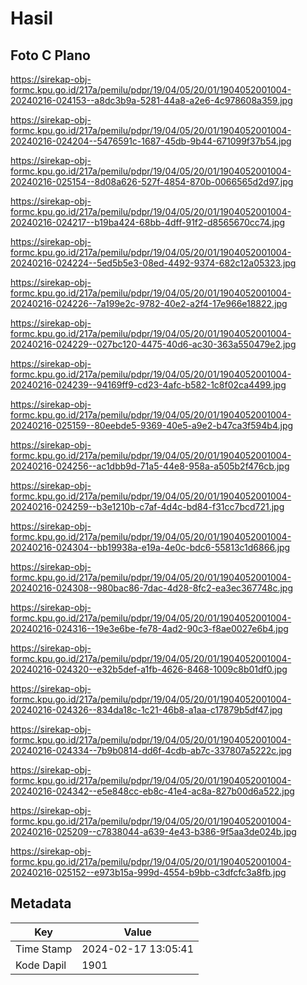 # Hasil

## Foto C Plano

https://sirekap-obj-formc.kpu.go.id/217a/pemilu/pdpr/19/04/05/20/01/1904052001004-20240216-024153--a8dc3b9a-5281-44a8-a2e6-4c978608a359.jpg

https://sirekap-obj-formc.kpu.go.id/217a/pemilu/pdpr/19/04/05/20/01/1904052001004-20240216-024204--5476591c-1687-45db-9b44-671099f37b54.jpg

https://sirekap-obj-formc.kpu.go.id/217a/pemilu/pdpr/19/04/05/20/01/1904052001004-20240216-025154--8d08a626-527f-4854-870b-0066565d2d97.jpg

https://sirekap-obj-formc.kpu.go.id/217a/pemilu/pdpr/19/04/05/20/01/1904052001004-20240216-024217--b19ba424-68bb-4dff-91f2-d8565670cc74.jpg

https://sirekap-obj-formc.kpu.go.id/217a/pemilu/pdpr/19/04/05/20/01/1904052001004-20240216-024224--5ed5b5e3-08ed-4492-9374-682c12a05323.jpg

https://sirekap-obj-formc.kpu.go.id/217a/pemilu/pdpr/19/04/05/20/01/1904052001004-20240216-024226--7a199e2c-9782-40e2-a2f4-17e966e18822.jpg

https://sirekap-obj-formc.kpu.go.id/217a/pemilu/pdpr/19/04/05/20/01/1904052001004-20240216-024229--027bc120-4475-40d6-ac30-363a550479e2.jpg

https://sirekap-obj-formc.kpu.go.id/217a/pemilu/pdpr/19/04/05/20/01/1904052001004-20240216-024239--94169ff9-cd23-4afc-b582-1c8f02ca4499.jpg

https://sirekap-obj-formc.kpu.go.id/217a/pemilu/pdpr/19/04/05/20/01/1904052001004-20240216-025159--80eebde5-9369-40e5-a9e2-b47ca3f594b4.jpg

https://sirekap-obj-formc.kpu.go.id/217a/pemilu/pdpr/19/04/05/20/01/1904052001004-20240216-024256--ac1dbb9d-71a5-44e8-958a-a505b2f476cb.jpg

https://sirekap-obj-formc.kpu.go.id/217a/pemilu/pdpr/19/04/05/20/01/1904052001004-20240216-024259--b3e1210b-c7af-4d4c-bd84-f31cc7bcd721.jpg

https://sirekap-obj-formc.kpu.go.id/217a/pemilu/pdpr/19/04/05/20/01/1904052001004-20240216-024304--bb19938a-e19a-4e0c-bdc6-55813c1d6866.jpg

https://sirekap-obj-formc.kpu.go.id/217a/pemilu/pdpr/19/04/05/20/01/1904052001004-20240216-024308--980bac86-7dac-4d28-8fc2-ea3ec367748c.jpg

https://sirekap-obj-formc.kpu.go.id/217a/pemilu/pdpr/19/04/05/20/01/1904052001004-20240216-024316--19e3e6be-fe78-4ad2-90c3-f8ae0027e6b4.jpg

https://sirekap-obj-formc.kpu.go.id/217a/pemilu/pdpr/19/04/05/20/01/1904052001004-20240216-024320--e32b5def-a1fb-4626-8468-1009c8b01df0.jpg

https://sirekap-obj-formc.kpu.go.id/217a/pemilu/pdpr/19/04/05/20/01/1904052001004-20240216-024326--834da18c-1c21-46b8-a1aa-c17879b5df47.jpg

https://sirekap-obj-formc.kpu.go.id/217a/pemilu/pdpr/19/04/05/20/01/1904052001004-20240216-024334--7b9b0814-dd6f-4cdb-ab7c-337807a5222c.jpg

https://sirekap-obj-formc.kpu.go.id/217a/pemilu/pdpr/19/04/05/20/01/1904052001004-20240216-024342--e5e848cc-eb8c-41e4-ac8a-827b00d6a522.jpg

https://sirekap-obj-formc.kpu.go.id/217a/pemilu/pdpr/19/04/05/20/01/1904052001004-20240216-025209--c7838044-a639-4e43-b386-9f5aa3de024b.jpg

https://sirekap-obj-formc.kpu.go.id/217a/pemilu/pdpr/19/04/05/20/01/1904052001004-20240216-025152--e973b15a-999d-4554-b9bb-c3dfcfc3a8fb.jpg


## Metadata

| Key        | Value               |
| ---------- | ------------------- |
| Time Stamp | 2024-02-17 13:05:41 |
| Kode Dapil | 1901                |



